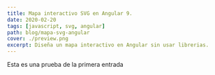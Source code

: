 ```yaml
---
title: Mapa interactivo SVG en Angular 9.
date: 2020-02-20
tags: [javascript, svg, angular]
path: blog/mapa-svg-angular
cover: ./preview.png
excerpt: Diseña un mapa interactivo en Angular sin usar librerias.
---
```

Esta es una prueba de la primera entrada